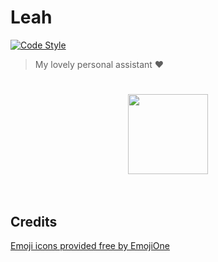 # Leah

[![Code Style](https://img.shields.io/badge/code%20style-XO%20paprika-f75612.svg)](https://www.npmjs.com/package/eslint-config-paprika)

> My lovely personal assistant ❤️

<h1 align="center">
	<img width="128" src="https://cdn.rawgit.com/Meesayen/leah/b074d9ae/faces/celebrate.png">
	<br>
	<br>
</h1>


## Credits

[Emoji icons provided free by EmojiOne][1]

[1]: https://www.emojione.com/
